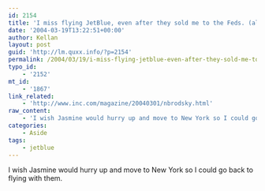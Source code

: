```yaml
---
id: 2154
title: 'I miss flying JetBlue, even after they sold me to the Feds. (all except for the TVs, ick)'
date: '2004-03-19T13:22:51+00:00'
author: Kellan
layout: post
guid: 'http://lm.quxx.info/?p=2154'
permalink: /2004/03/19/i-miss-flying-jetblue-even-after-they-sold-me-to-the-feds-all-except-for-the-tvs-ick/
typo_id:
    - '2152'
mt_id:
    - '1867'
link_related:
    - 'http://www.inc.com/magazine/20040301/nbrodsky.html'
raw_content:
    - 'I wish Jasmine would hurry up and move to New York so I could go back to flying with them.'
categories:
    - Aside
tags:
    - jetblue
---
```


I wish Jasmine would hurry up and move to New York so I could go back to flying with them.